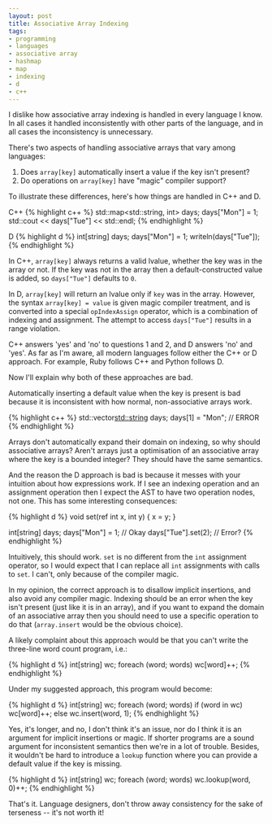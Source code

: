 ```yaml
---
layout: post
title: Associative Array Indexing
tags:
- programming
- languages
- associative array
- hashmap
- map
- indexing
- d
- c++
---
```

I dislike how associative array indexing is handled in every language I know.
In all cases it handled inconsistently with other parts of the language, and in
all cases the inconsistency is unnecessary.

There's two aspects of handling associative arrays that vary among languages:

1. Does `array[key]` automatically insert a value if the key isn't present?
2. Do operations on `array[key]` have "magic" compiler support?

To illustrate these differences, here's how things are handled in C++ and D.

C++
{% highlight c++ %}
std::map<std::string, int> days;
days["Mon"] = 1;
std::cout << days["Tue"] << std::endl;
{% endhighlight %}

D
{% highlight d %}
int[string] days;
days["Mon"] = 1;
writeln(days["Tue"]);
{% endhighlight %}

In C++, `array[key]` always returns a valid lvalue, whether the key was in the
array or not. If the key was not in the array then a default-constructed value is
added, so `days["Tue"]` defaults to `0`.

In D, `array[key]` will return an lvalue only if `key` was in the array. However,
the syntax `array[key] = value` is given magic compiler treatment, and is
converted into a special `opIndexAssign` operator, which is a combination of
indexing and assignment. The attempt to access `days["Tue"]` results in a
range violation.

C++ answers 'yes' and 'no' to questions 1 and 2, and D answers 'no' and 'yes'.
As far as I'm aware, all modern languages follow either the C++ or D approach.
For example, Ruby follows C++ and Python follows D.

Now I'll explain why both of these approaches are bad.

Automatically inserting a default value when the key is present is bad because
it is inconsistent with how normal, non-associative arrays work.

{% highlight c++ %}
std::vector<std::string> days;
days[1] = "Mon"; // ERROR
{% endhighlight %}

Arrays don't automatically expand their domain on indexing, so why should
associative arrays? Aren't arrays just a optimisation of an associative array
where the key is a bounded integer? They should have the same semantics.

And the reason the D approach is bad is because it messes with your intuition
about how expressions work. If I see an indexing operation and an assignment
operation then I expect the AST to have two operation nodes, not one. This has
some interesting consequences:

{% highlight d %}
void set(ref int x, int y) { x = y; }

int[string] days;
days["Mon"] = 1;    // Okay
days["Tue"].set(2); // Error?
{% endhighlight %}

Intuitively, this should work. `set` is no different from the `int` assignment
operator, so I would expect that I can replace all `int` assignments with calls
to `set`. I can't, only because of the compiler magic.

In my opinion, the correct approach is to disallow implicit insertions, and
also avoid any compiler magic. Indexing should be an error when the key isn't
present (just like it is in an array), and if you want to expand the domain of
an associative array then you should need to use a specific operation to do
that (`array.insert` would be the obvious choice).

A likely complaint about this approach would be that you can't write the
three-line word count program, i.e.:

{% highlight d %}
int[string] wc;
foreach (word; words)
    wc[word]++;
{% endhighlight %}

Under my suggested approach, this program would become:

{% highlight d %}
int[string] wc;
foreach (word; words)
    if (word in wc)
    	wc[word]++;
    else
    	wc.insert(word, 1);
{% endhighlight %}

Yes, it's longer, and no, I don't think it's an issue, nor do I think it is an
argument for implicit insertions or magic. If shorter programs are a sound
argument for inconsistent semantics then we're in a lot of trouble. Besides,
it wouldn't be hard to introduce a `lookup` function where you can provide a
default value if the key is missing.

{% highlight d %}
int[string] wc;
foreach (word; words)
    wc.lookup(word, 0)++;
{% endhighlight %}

That's it. Language designers, don't throw away consistency for the sake of
terseness --  it's not worth it!
